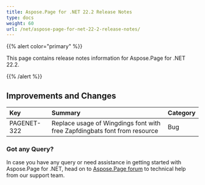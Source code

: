 ```yaml
---
title: Aspose.Page for .NET 22.2 Release Notes
type: docs
weight: 60
url: /net/aspose-page-for-net-22-2-release-notes/
---
```


{{% alert color="primary" %}}

This page contains release notes information for Aspose.Page for .NET 22.2.

{{% /alert %}}
## **Improvements and Changes**

|**Key**|**Summary**|**Category**|
| :- | :- | :- |
|PAGENET-322|Replace usage of Wingdings font with free Zapfdingbats font from resource|Bug|
### **Got any Query?**
In case you have any query or need assistance in getting started with Aspose.Page for .NET, head on to [Aspose.Page forum](https://forum.aspose.com/c/page/39) to technical help from our support team.
